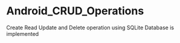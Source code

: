 # Android_CRUD_Operations
Create Read Update and Delete operation using SQLite Database is implemented

